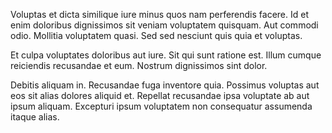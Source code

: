 Voluptas et dicta similique iure minus quos nam perferendis facere. Id et enim doloribus dignissimos sit veniam voluptatem quisquam. Aut commodi odio. Mollitia voluptatem quasi. Sed sed nesciunt quis quia et voluptas.
 Et culpa voluptates doloribus aut iure. Sit qui sunt ratione est. Illum cumque reiciendis recusandae et eum. Nostrum dignissimos sint dolor.
 Debitis aliquam in. Recusandae fuga inventore quia. Possimus voluptas aut eos sit alias dolores aliquid et. Repellat recusandae ipsa voluptate ab aut ipsum aliquam. Excepturi ipsum voluptatem non consequatur assumenda itaque alias.